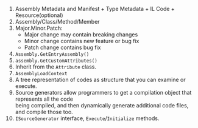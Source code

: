 1. Assembly Metadata and Manifest + Type Metadata + IL Code + Resource(optional)
2. Assembly/Class/Method/Member
3. Major.Minor.Patch:
    - Major change may contain breaking changes
    - Minor change contains new feature or bug fix
    - Patch change contains bug fix
4. `Assembly.GetEntryAssembly()`
5. `assembly.GetCustomAttributes()`
6. Inherit from the `Attribute` class.
7. `AssemblyLoadContext`
8. A tree representation of codes as structure that you can examine or execute.
9. Source generators allow programmers to get a compilation object that represents all the code  
being compiled, and then dynamically generate additional code files, and compile those too.
10. `ISourceGenerator` interface, `Execute`/`Initialize` methods.
